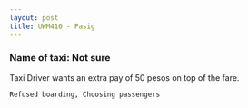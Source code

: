 ```yaml
---
layout: post
title: UWM410 - Pasig
---
```


### Name of taxi: Not sure

Taxi Driver wants an extra pay of 50 pesos on top of the fare. 

```Refused boarding, Choosing passengers```
